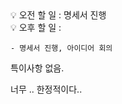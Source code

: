 <aside>
💡 오전 할 일 : 명세서 진행
</aside>

<aside>
💡 오후 할 일 : 

    - 명세서 진행, 아이디어 회의

</aside>

특이사항 없음.

너무 .. 한정적이다..